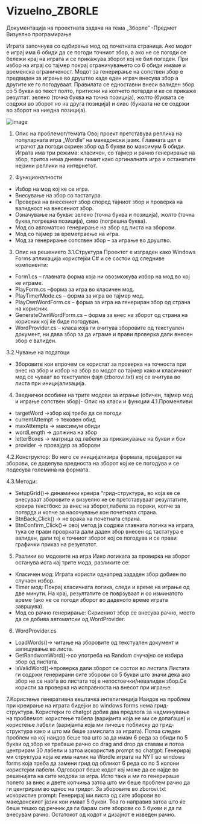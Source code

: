 # Vizuelno_ZBORLE
Документација на проектната задача на тема „Зборле“ -Предмет Визуелно програмирање

Играта започнува со одбирање мод од почетната страница. Ако модот е играј има 6 обиди да се погоди точниот збор, а ако не се погоди се бележи крај на играта и се прикажува зборот кој не бил погоден. При избор на играј со тајмер покрај ограничувањето со 6 обиди имаме и временска ограниченост. Модот за генерирање на сопствен збор е предвиден за играње во друштво каде еден играч внесува збор а другите ке го погодуваат. Правилата се едноставни внеси валиден збор со 5 букви во текст полто, притисни на копчето потврди и ке се прикаже резултат: зелено (точна буква на точна позиција), жолто (буквата се содржи во зборот но на друга позиција) и сиво (буквата не се содржи во зборот на ниедна позиција).

 ![image](https://github.com/user-attachments/assets/99640ab4-38b5-4551-8474-4e4de6b6da38)

1.	Опис на проблемот/темата
Овој проект претставува реплика на популарната игра „Wordle“ на македонски јазик. Главната цел е играчот да погоди скриен збор од 5 букви во максимум 6 обиди. Играта има три режима: класичен, со тајмер и рачно генерирање на збор, притоа нема дневен лимит како оргиналната игра и останатите нејзини реплики на интернетот.

2.	Функционалности
- Избор на мод кој ке се игра.
- Внесување на збор со тастатура.
- Проверка на внесениот збор според тајниот збор и проверка на валидност на внесениот збор.
- Означување на букви: зелено (точна буква и позиција), жолто (точна буква,погрешна позиција), сиво (погрешна буква).
- Мод со автоматско генерирање на збор од листа на зборови.
- Мод со тајмер за времетраење на игра.
- Мод за генерирање сопствен збор – за играње во друштво.

3.	Опис на решението
3.1.Структура 
Проектот е изграден како Windows Forms апликација користејќи C# и се состои од следниве компоненти:
- Form1.cs – главната форма која ни овозможува избор на мод во кој ке играме.
- PlayForm.cs –форма за игра во класичен мод.
- PlayTimerMode.cs – форма за игра во тајмер мод.
- PlayOwnWordForm.cs – форма за игра на генериран збор од страна на корисник.
- GenerateOwnWordForm.cs – форма за внес на зборот од страна на корисник кој ќе биде погодуван.
- WordProvider.cs – класа која ги вчитува зборовите од текстуален документ, ни дава збор за да играме и прави проверка дали внесен збор е валиден.

3.2.Чување на податоци
- Зборовите кои впрочем се користат за проверка на точноста при внес на збор и избор на збор во модот со тајмер како и класичниот мод се чуваат во текстуален фајл (zborovi.txt) кој се вчитува во листа при иницијализација.


4.	Заеднички особини на трите модови за играње (обичен, тајмер мод и играње сопствен збор)- Опис на класи и функции
4.1.Променливи:
- targetWord ->збор кој треба да се погоди
- currentAttempt -> тековен обид
- maxAttempts -> максимум обиди
- wordLength -> должина на збор
- letterBoxes -> матрица од лабели за прикажување на букви и бои
- provider -> провајдер за зборови

4.2.Конструктор:
Во него се иницијализира формата, провјдерот на зборови, се доделува вредноста на зборот кој ке се погодува и се подесува големина на формата.

4.3.Методи:
- SetupGrid()-> динамички креира “грид-структура„ во која ке се внесуваат зборовите и визуелно ке се претставуваат резултатите, креира текстбокс за внес на зборот,лабела за пораки, копче  за потврда и копче за насочување кон почетната страна.
- BtnBack_Click() -> не враќа на почетната страна.
- BtnConfirm_Click()-> овој метод ја содржи главната логика на играта, тука се прави проврката дали даден збор внесен од тастатура е валиден, дали тој е точниот зборот кој се погодува и се прави графички приказ на резултатот.

5. Разлики во модовите на игра
Иако логиката за проверка на зборот останува иста кај трите мода, разликите се:
- Класичен мод: Играта користи однапред зададен збор добиен по случаен избор.
- Timer мод: Покрај класичната логика, следи и време на играње од две минути. На крај, резултатите се поврзуваат и со изминатото време (ако не се погоди зборот во даденото време играта завршува).
- Мод со рачно генерирање: Скриениот збор се внесува рачно, место да се добива автоматски од WordProvider.

6. WordProvider.cs
- LoadWords()-> читање на зборовите од текстуален документ и запишување во листа.
- GetRandwomWord()->со употреба на Random счучајно се избира збор од листата.
- IsValidWord()->проверка дали зборот се состои во листата.Листата ги содржи генерирани сите зборови со 5 букви што значи дека ако збор не се наоѓа во листата тој е непостоечки/невалиден збор.Се користи за проверка на исправноста на внесот при играње.


7.Користење генеративна вештачка интелигенција
Наидов на проблем при креирање на играта бидејки во windows forms нема грид-структура. Користејки го chatgpt добив два предлога за надминување на проблемот: користење табела (варијанта која не ми се допаѓаше) и користење лабели (варијанта која ми личеше поблиску до грид-структура како и што ми беше замислата за играта). Потоа следен проблем на кој наидов беше тоа што за да имам 6 реда за обиди по 5 букви од збор ке требаше рачно со drag and drop да ставам и потоа центрирам 30 лабели и затоа искористив prompt во chatgpt: Генерирај ми структура која ке има налик на Wordle играта на NYT во windows forms која треба да замени грид од обликот 6 реда со по 5 колони користејки лабели. Одговорот беше кодот кој може да се најде во решенијата на сите модови за игра. Исто така и ми го генерираше полето за внес и двете копчиња затоа што ми беше проблем рачно да ги центрирам во однос на гридот. За зборовите во zborovi.txt искористив prompt: Генерирај ми листа од сите зборови во македонскиот јазик кои имаат 5 букви. Тоа го направив затоа што ќе беше тешко од речник да ги барам сите зборови со 5 букви и да ги внесувам рачно. Остатокот од кодот и дизајнот е изведен рачно.


